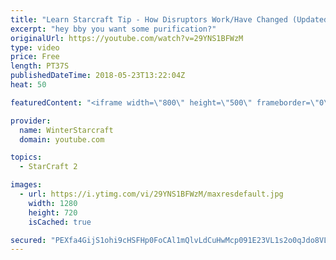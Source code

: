 ```yaml
---
title: "Learn Starcraft Tip - How Disruptors Work/Have Changed (Updated Patch 4.0 2018)"
excerpt: "hey bby you want some purification?"
originalUrl: https://youtube.com/watch?v=29YNS1BFWzM
type: video
price: Free
length: PT37S
publishedDateTime: 2018-05-23T13:22:04Z
heat: 50

featuredContent: "<iframe width=\"800\" height=\"500\" frameborder=\"0\" src=\"https://www.youtube.com/embed/29YNS1BFWzM\" allow=\"accelerometer; autoplay; encrypted-media; gyroscope; picture-in-picture\" allowfullscreen></iframe>"

provider:
  name: WinterStarcraft
  domain: youtube.com

topics:
  - StarCraft 2

images:
  - url: https://i.ytimg.com/vi/29YNS1BFWzM/maxresdefault.jpg
    width: 1280
    height: 720
    isCached: true

secured: "PEXfa4GijS1ohi9cHSFHp0FoCAl1mQlvLdCuHwMcp091E23VL1s2o0qJdo8VLt9lZeosnat6oNnGlwBo0gNrzXG6eG+UHOG7WhMQQmhoBu6jQye5Os8c5eoLh23xbnU5ro6tmGjVHRuUE7ccgH64/MxIpH+mW1gJJ9bpOn+MCvz15qOXtQZMtl5TP6Z3RV+Mh308AU6OF98Rlrr/UA3tJNscqw18MEO+36/sIcz3/QcO2vs4iP8nCTOYg2N5j/OlzxO5l34pTAoaVaCto+RZdXypVBJAo7lWZhl8OuTolKaEgZcHdAfRHFL5kIY9zsMi6cEoEh6GItvPnjFrc8o6+hjsen72ivdbpX23955fu2zdmhhW7/veAWa7x8MjRRhcmQBG3DqpoTfJOZRp4shrZyY5gI4091CTNZ+ODZ6gzsM=;rNCvvHpPgmaQ//jIP7mG5A=="
---
```


